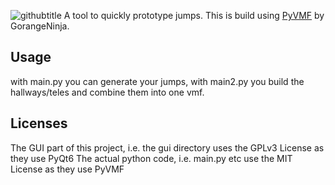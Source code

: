 ![githubtitle](https://user-images.githubusercontent.com/61150608/192163830-16aaaec7-537a-4ef9-87a5-332769345ede.png)
A tool to quickly prototype jumps. This is build using [PyVMF](https://github.com/GorangeNinja/PyVMF) by GorangeNinja.

## Usage
with main.py you can generate your jumps, with main2.py you build the hallways/teles and combine them into one vmf.

## Licenses
The GUI part of this project, i.e. the gui directory uses the GPLv3 License as they use PyQt6
The actual python code, i.e. main.py etc use the MIT License as they use PyVMF
